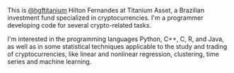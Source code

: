 <!---- 👋 Hi, I’m @hgftitanium

- 👀 I’m interested in ...
- 🌱 I’m currently learning ...
- 💞️ I’m looking to collaborate on ...
- 📫 How to reach me ...

hgftitanium/hgftitanium is a ✨ special ✨ repository because its `README.md` (this file) appears on your GitHub profile.
You can click the Preview link to take a look at your changes.
--->

This is [@hgftitanium](https://github.com/hgftitanium) Hilton Fernandes at Titanium Asset, a Brazilian investment fund specialized in cryptocurrencies. I'm a 
programmer developing code for several crypto-related tasks.

I'm interested in the programming languages Python, C++, C, R, and Java, as well as in some statistical techniques
applicable to the study and trading of cryptocurrencies, like linear and nonlinear regression, clustering, time series and 
machine learning.

<!---- 
I'm currently learning about the programming language JavaScript, the node.js runtime environment, and Web development in 
general, since that's what end users need these days.

I'm also learning about the trading of cryptocurrencies, and my colleagues are very good at it.

I shall be using several great FOSS (Free and Open Source Software) and will try to provide some return to them, be it in 
the form of questions, answers, documentation, and pull requests.
--->
